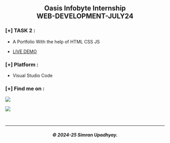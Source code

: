 


<h2 align="center"> Oasis Infobyte Internship</br>WEB-DEVELOPMENT-JULY24 </h2>

### [+] TASK 2 :

- A Portfolio With the help of HTML CSS JS

- <a href="https://as2509x-oibsip.netlify.app/task-2/">LIVE DEMO </a>

### [+] Platform :

- Visual Studio Code

### [+] Find me on :

<a href="https://www.linkedin.com/in/simran-upadhyay26" target="_blank"><img src="https://img.shields.io/badge/LinkedIN-AS2509X-blue?style=for-the-badge&logo=linkedin"></a>

<a href="mailto:simranupadhyay17@gmail.com" target="_blank"><img src="https://img.shields.io/badge/Gmail-aparnasingh2509-blue?style=for-the-badge&logo=gmail"></a>

</br>

---

<h5 align='center'>© 2024-25 Simran Upadhyay.</h5>





<!---
SimranUpadhyay26/SimranUpadhyay26 is a ✨ special ✨ repository because its `README.md` (this file) appears on your GitHub profile.
You can click the Preview link to take a look at your changes.
--->
